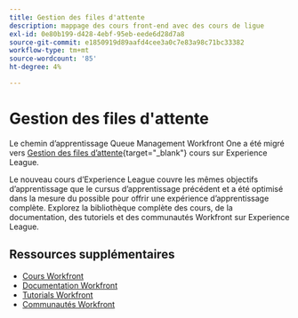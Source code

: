 ```yaml
---
title: Gestion des files d'attente
description: mappage des cours front-end avec des cours de ligue
exl-id: 0e80b199-d428-4ebf-95eb-eede6d28d7a8
source-git-commit: e1850919d89aafd4cee3a0c7e83a98c71bc33382
workflow-type: tm+mt
source-wordcount: '85'
ht-degree: 4%

---
```


# Gestion des files d&#39;attente

Le chemin d’apprentissage Queue Management Workfront One a été migré vers [Gestion des files d’attente](https://experienceleague.adobe.com/?recommended=Workfront-U-1-2022.1.request-queues){target="_blank"} cours sur Experience League.

Le nouveau cours d’Experience League couvre les mêmes objectifs d’apprentissage que le cursus d’apprentissage précédent et a été optimisé dans la mesure du possible pour offrir une expérience d’apprentissage complète.  Explorez la bibliothèque complète des cours, de la documentation, des tutoriels et des communautés Workfront sur Experience League.

## Ressources supplémentaires

* [Cours Workfront](https://experienceleague.adobe.com/?lang=en&amp;Solution=Workfront#courses)
* [Documentation Workfront](https://experienceleague.adobe.com/docs/workfront.html)
* [Tutorials Workfront](https://experienceleague.adobe.com/docs/workfront-learn/tutorials-workfront/home.html)
* [Communautés Workfront](https://experienceleaguecommunities.adobe.com/t5/workfront/ct-p/workfront)
